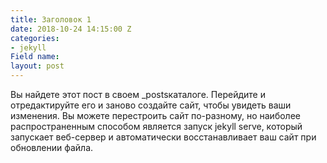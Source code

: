 ```yaml
---
title: Заголовок 1
date: 2018-10-24 14:15:00 Z
categories:
- jekyll
Field name: 
layout: post
---
```


Вы найдете этот пост в своем _postsкаталоге. Перейдите и отредактируйте его и заново создайте сайт, чтобы увидеть ваши изменения. Вы можете перестроить сайт по-разному, но наиболее распространенным способом является запуск jekyll serve, который запускает веб-сервер и автоматически восстанавливает ваш сайт при обновлении файла.
